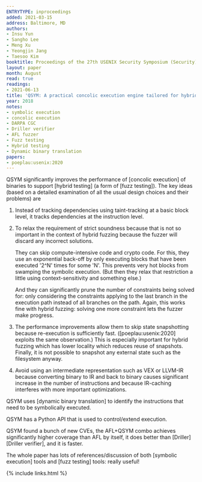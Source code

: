 ```yaml
---
ENTRYTYPE: inproceedings
added: 2021-03-15
address: Baltimore, MD
authors:
- Insu Yun
- Sangho Lee
- Meng Xu
- Yeongjin Jang
- Taesoo Kim
booktitle: Proceedings of the 27th USENIX Security Symposium (Security)
layout: paper
month: August
read: true
readings:
- 2021-06-13
title: 'QSYM: A practical concolic execution engine tailored for hybrid fuzzing'
year: 2018
notes:
- symbolic execution
- concolic execution
- DARPA CGC
- Driller verifier
- AFL fuzzer
- Fuzz testing
- Hybrid testing
- Dynamic binary translation
papers:
- poeplau:usenix:2020
---
```


QSYM significantly improves the performance of [concolic execution]
of binaries
to support [hybrid testing] (a form of [fuzz testing]).
The key ideas (based on a detailed examination of all the
usual design choices and their problems) are

1. Instead of tracking dependencies using taint-tracking at a basic
   block level, it tracks dependencies at the instruction level.

2. To relax the requirement of strict soundness because that is not so
   important in the context of hybrid fuzzing because the fuzzer
   will discard any incorrect solutions.

   They can skip compute-intensive code and crypto code.
   For this, they use an exponential back-off by only executing
   blocks that have been executed '2^N' times for some 'N'.
   This prevents very hot blocks from swamping the
   symbolic execution.
   (But then they relax that restriction a little using context-sensitivity
   and something else.)

   And they can significantly prune the number of constraints being
   solved for: only considering the constraints applying to the
   last branch in the execution path instead of all branches on the
   path.
   Again, this works fine with hybrid fuzzing: solving one more constraint
   lets the fuzzer make progress.

3. The performance improvements allow them to skip state snapshotting
   because re-execution is sufficiently fast.
   ([poeplau:usenix:2020] exploits the same observation.)
   This is especially important for hybrid fuzzing which has lower
   locality which reduces reuse of snapshots.
   Finally, it is not possible to snapshot any external state such
   as the filesystem anyway.

4. Avoid using an intermediate representation such as VEX
   or LLVM-IR because converting binary to IR and back to binary
   causes significant increase in the number of instructions
   and because IR-caching interferes with more important
   optimizations.

QSYM uses [dynamic binary translation] to identify the instructions
that need to be symbolically executed.

QSYM has a Python API that is used to control/extend execution.

QSYM found a bunch of new CVEs, the AFL+QSYM combo achieves significantly
higher coverage than AFL by itself, it does better than [Driller][Driller
verifier], and it is faster.

The whole paper has lots of references/discussion of both [symbolic execution]
tools and [fuzz testing] tools: really useful!

{% include links.html %}
